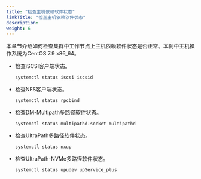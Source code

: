 ```yaml
---
title: "检查主机依赖软件状态"
linkTitle: "检查主机依赖软件状态"
description: 
weight: 6
---
```


本章节介绍如何检查集群中工作节点上主机依赖软件状态是否正常。本例中主机操作系统为CentOS 7.9 x86\_64。

-   检查iSCSI客户端状态。

    ```
    systemctl status iscsi iscsid 
    ```

-   检查NFS客户端状态。

    ```
    systemctl status rpcbind 
    ```

-   检查DM-Multipath多路径软件状态。

    ```
    systemctl status multipathd.socket multipathd
    ```

-   检查UltraPath多路径软件状态。

    ```
    systemctl status nxup
    ```

-   检查UltraPath-NVMe多路径软件状态。

    ```
    systemctl status upudev upService_plus
    ```

